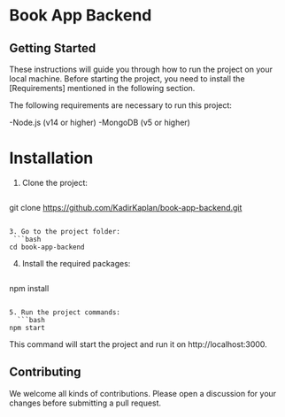 # Book App Backend

## Getting Started

These instructions will guide you through how to run the project on your local machine. Before starting the project, you need to install the [Requirements] mentioned in the following section.

The following requirements are necessary to run this project:

-Node.js (v14 or higher)
-MongoDB (v5 or higher)

# Installation

1. Clone the project:
   ```bash
git clone https://github.com/KadirKaplan/book-app-backend.git
```
   
3. Go to the project folder:
 ```bash
cd book-app-backend
```
   
4. Install the required packages:
   ```bash
npm install
```

5. Run the project commands:
  ```bash
npm start
```
   
   This command will start the project and run it on http://localhost:3000.

## Contributing

We welcome all kinds of contributions. Please open a discussion for your changes before submitting a pull request.
